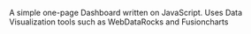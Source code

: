 A simple one-page Dashboard written on JavaScript. Uses Data Visualization tools such as WebDataRocks and Fusioncharts
